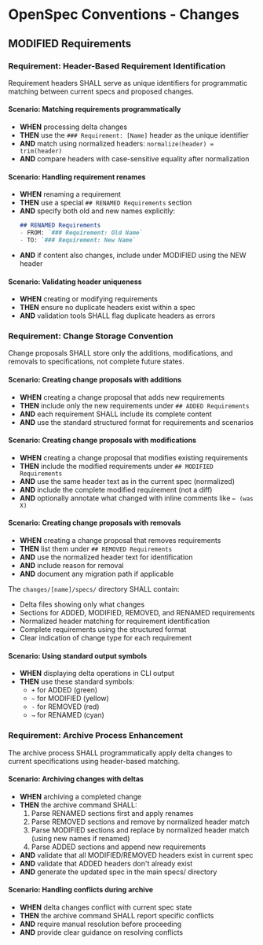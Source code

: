 # OpenSpec Conventions - Changes

## MODIFIED Requirements

### Requirement: Header-Based Requirement Identification

Requirement headers SHALL serve as unique identifiers for programmatic matching between current specs and proposed changes.

#### Scenario: Matching requirements programmatically

- **WHEN** processing delta changes
- **THEN** use the `### Requirement: [Name]` header as the unique identifier
- **AND** match using normalized headers: `normalize(header) = trim(header)`
- **AND** compare headers with case-sensitive equality after normalization

#### Scenario: Handling requirement renames

- **WHEN** renaming a requirement
- **THEN** use a special `## RENAMED Requirements` section
- **AND** specify both old and new names explicitly:
  ```markdown
  ## RENAMED Requirements
  - FROM: `### Requirement: Old Name`
  - TO: `### Requirement: New Name`
  ```
- **AND** if content also changes, include under MODIFIED using the NEW header

#### Scenario: Validating header uniqueness

- **WHEN** creating or modifying requirements
- **THEN** ensure no duplicate headers exist within a spec
- **AND** validation tools SHALL flag duplicate headers as errors

### Requirement: Change Storage Convention

Change proposals SHALL store only the additions, modifications, and removals to specifications, not complete future states.

#### Scenario: Creating change proposals with additions

- **WHEN** creating a change proposal that adds new requirements
- **THEN** include only the new requirements under `## ADDED Requirements`
- **AND** each requirement SHALL include its complete content
- **AND** use the standard structured format for requirements and scenarios

#### Scenario: Creating change proposals with modifications  

- **WHEN** creating a change proposal that modifies existing requirements
- **THEN** include the modified requirements under `## MODIFIED Requirements`
- **AND** use the same header text as in the current spec (normalized)
- **AND** include the complete modified requirement (not a diff)
- **AND** optionally annotate what changed with inline comments like `← (was X)`

#### Scenario: Creating change proposals with removals

- **WHEN** creating a change proposal that removes requirements
- **THEN** list them under `## REMOVED Requirements`
- **AND** use the normalized header text for identification
- **AND** include reason for removal
- **AND** document any migration path if applicable


The `changes/[name]/specs/` directory SHALL contain:
- Delta files showing only what changes
- Sections for ADDED, MODIFIED, REMOVED, and RENAMED requirements
- Normalized header matching for requirement identification
- Complete requirements using the structured format
- Clear indication of change type for each requirement

#### Scenario: Using standard output symbols

- **WHEN** displaying delta operations in CLI output
- **THEN** use these standard symbols:
  - `+` for ADDED (green)
  - `~` for MODIFIED (yellow)
  - `-` for REMOVED (red)
  - `→` for RENAMED (cyan)

### Requirement: Archive Process Enhancement

The archive process SHALL programmatically apply delta changes to current specifications using header-based matching.

#### Scenario: Archiving changes with deltas

- **WHEN** archiving a completed change
- **THEN** the archive command SHALL:
  1. Parse RENAMED sections first and apply renames
  2. Parse REMOVED sections and remove by normalized header match
  3. Parse MODIFIED sections and replace by normalized header match (using new names if renamed)
  4. Parse ADDED sections and append new requirements
- **AND** validate that all MODIFIED/REMOVED headers exist in current spec
- **AND** validate that ADDED headers don't already exist
- **AND** generate the updated spec in the main specs/ directory

#### Scenario: Handling conflicts during archive

- **WHEN** delta changes conflict with current spec state
- **THEN** the archive command SHALL report specific conflicts
- **AND** require manual resolution before proceeding
- **AND** provide clear guidance on resolving conflicts

 